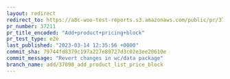 ```yaml
---
layout: redirect
redirect_to: https://a8c-woo-test-reports.s3.amazonaws.com/public/pr/37211/e2e/index.html
pr_number: 37211
pr_title_encoded: "Add+product+pricing+block"
pr_test_type: e2e
last_published: "2023-03-14 12:35:56 +0000"
commit_sha: 79744fd8379c197a227e89727d3c02e3ee20610e
commit_message: "Revert changes in wc/data package"
branch_name: add/37098_add_product_list_price_block
---
```


